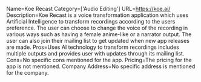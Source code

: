 Name=Koe Recast
Category=['Audio Editing']
URL=https://koe.ai/
Description=Koe Recast is a voice transformation application which uses Artificial Intelligence to transform recordings according to the users preference. The user can choose to change the voice of the recording in various ways such as having a female anime-like or a narrator output. The user can also join their mailing list to get updated when new app releases are made.
Pros=Uses AI technology to transform recordings includes multiple outputs and provides user with updates through its mailing list.
Cons=No specific cons mentioned for the app.
Pricing=The pricing for the app is not mentioned.
Company Address=No specific address is mentioned for the company.
